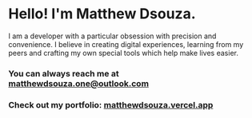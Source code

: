 # Hello! I'm Matthew Dsouza.

I am a developer with a particular obsession with precision and convenience. I believe in creating digital experiences, learning from my peers and crafting my own special tools which help make lives easier.

### You can always reach me at **matthewdsouza.one@outlook.com**

### Check out my portfolio: [matthewdsouza.vercel.app](https://matthewdsouza.vercel.app)
